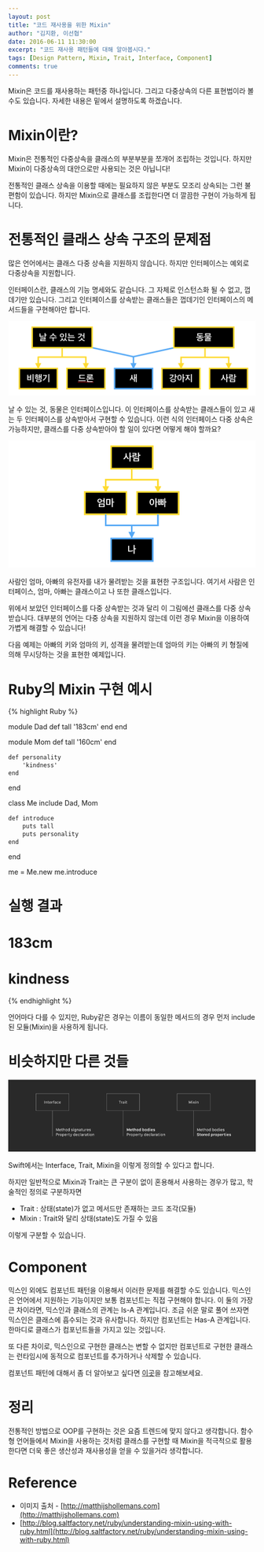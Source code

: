 ```yaml
---
layout: post
title: "코드 재사용을 위한 Mixin"
author: "김지환, 이선협"
date: 2016-06-11 11:30:00
excerpt: "코드 재사용 패턴들에 대해 알아봅시다."
tags: [Design Pattern, Mixin, Trait, Interface, Component]
comments: true
---
```


Mixin은 코드를 재사용하는 패턴중 하나입니다. 그리고 다중상속의 다른 표현법이라 볼 수도 있습니다. 자세한 내용은 밑에서 설명하도록 하겠습니다.

# Mixin이란?
Mixin은 전통적인 다중상속을 클래스의 부분부분을 쪼개어 조립하는 것입니다. 하지만 Mixin이 다중상속의 대안으로만 사용되는 것은 아닙니다!

전통적인 클래스 상속을 이용할 때에는 필요하지 않은 부분도 모조리 상속되는 그런 불편함이 있습니다. 하지만 Mixin으로 클래스를 조립한다면 더 깔끔한 구현이 가능하게 됩니다.


# 전통적인 클래스 상속 구조의 문제점

많은 언어에서는 클래스 다중 상속을 지원하지 않습니다. 하지만 인터페이스는 예외로 다중상속을 지원합니다.

인터페이스란, 클래스의 기능 명세와도 같습니다. 그 자체로 인스턴스화 될 수 없고, 껍데기만 있습니다.
그리고 인터페이스를 상속받는 클래스들은 껍데기인 인터페이스의 메서드들을 구현해야만 합니다.

![](/assets/img/160611_interface.png)

날 수 있는 것, 동물은 인터페이스입니다. 이 인터페이스를 상속받는 클래스들이 있고 새는 두 인터페이스를 상속받아서 구현할 수 있습니다.
이런 식의 인터페이스 다중 상속은 가능하지만, 클래스를 다중 상속받아야 할 일이 있다면 어떻게 해야 할까요?

![](/assets/img/160611_mixin.png)

사람인 엄마, 아빠의 유전자를 내가 물려받는 것을 표현한 구조입니다.
여기서 사람은 인터페이스, 엄마, 아빠는 클래스이고 나 또한 클래스입니다.

위에서 보았던 인터페이스를 다중 상속받는 것과 달리 이 그림에선 클래스를 다중 상속받습니다.
대부분의 언어는 다중 상속을 지원하지 않는데 이런 경우 Mixin을 이용하여 가볍게 해결할 수 있습니다!

다음 예제는 아빠의 키와 엄마의 키, 성격을 물려받는데 엄마의 키는 아빠의 키 형질에 의해 무시당하는 것을 표현한 예제입니다.

# Ruby의 Mixin 구현 예시

{% highlight Ruby %}

module Dad
	def tall
		'183cm'
	end
end

module Mom
	def tall
		'160cm'
	end

	def personality
		'kindness'
	end
end

class Me
	include Dad, Mom

	def introduce
		puts tall
		puts personality
	end
end

me = Me.new
me.introduce

# 실행 결과 
# 183cm
# kindness

{% endhighlight %}

언어마다 다를 수 있지만, Ruby같은 경우는 이름이 동일한 메서드의 경우 먼저 include된 모듈(Mixin)을 사용하게 됩니다.


# 비슷하지만 다른 것들
![](/assets/img/traitTerms.png)

Swift에서는 Interface, Trait, Mixin을 이렇게 정의할 수 있다고 합니다.

하지만 일반적으로 Mixin과 Trait는 큰 구분이 없이 혼용해서 사용하는 경우가 많고, 학술적인 정의로 구분하자면 

* Trait : 상태(state)가 없고 메서드만 존재하는 코드 조각(모듈)
* Mixin : Trait와 달리 상태(state)도 가질 수 있음

이렇게 구분할 수 있습니다.


# Component
믹스인 외에도 컴포넌트 패턴을 이용해서 이러한 문제를 해결할 수도 있습니다. 믹스인은 언어에서 지원하는 기능이지만 보통 컴포넌트는 직접 구현해야 합니다. 이 둘의 가장 큰 차이라면, 믹스인과 클래스의 관계는 Is-A 관계입니다. 조금 쉬운 말로 풀어 쓰자면 믹스인은 클래스에 흡수되는 것과 유사합니다. 하지만 컴포넌트는 Has-A 관계입니다. 한마디로 클래스가 컴포넌트들을 가지고 있는 것입니다.

또 다른 차이로, 믹스인으로 구현한 클래스는 변할 수 없지만 컴포넌트로 구현한 클래스는 런타임시에 동적으로 컴포넌트를 추가하거나 삭제할 수 있습니다.

컴포넌트 패턴에 대해서 좀 더 알아보고 싶다면 [이곳](http://gameprogrammingpatterns.com/component.html)을 참고해보세요.

# 정리

전통적인 방법으로 OOP를 구현하는 것은 요즘 트렌드에 맞지 않다고 생각합니다. 함수형 언어들에서 Mixin을 사용하는 것처럼 클래스를 구현할 때 Mixin을 적극적으로 활용한다면 더욱 좋은 생산성과 재사용성을 얻을 수 있을거라 생각합니다.

# Reference
* 이미지 출처 - [http://matthijshollemans.com](http://matthijshollemans.com)
* [http://blog.saltfactory.net/ruby/understanding-mixin-using-with-ruby.html](http://blog.saltfactory.net/ruby/understanding-mixin-using-with-ruby.html)
